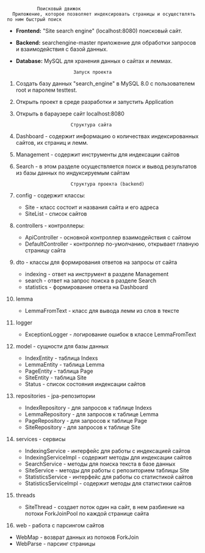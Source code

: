 

               Поисковый движок
      Приложение, которое позволяет индексировать страницы и осуществлять по ним быстрый поиск

- **Frontend:** "Site search engine" (localhost:8080) поисковый сайт.
- **Backend:** searchengine-master приложение для обработки запросов и взаимодействия с базой данных.
- **Database:** MySQL для хранения данных о сайтах и леммах.

                           Запуск проекта
1. Создать базу данных "search_engine" в MySQL 8.0 с пользователем root и паролем testtest.
2. Открыть проект в среде разработки и запустить Application
3. Открыть в бараузере сайт localhost:8080
   
                           Структура сайта
1. Dashboard - содержит информацию о количествах индексированных сайтов, их страниц и лемм.
2. Management - содержит инструменты для индексации сайтов
3. Search - в этом разделе осуществляется поиск и вывод результатов из базы данных по индуксируемым сайтам

                           Структура проекта (backend)
1. config - содержит классы:
   - Site - класс состоит и названия сайта и его адреса
   - SiteList - список сайтов
2. controllers - контроллеры:
   - ApiController - основной контроллер взаимодействия с сайтом
   - DefaultController - контроллер по-умолчанию, открывает главную страницу сайта
3. dto - классы для формирования ответов на запросы от сайта
   - indexing - ответ на инструмент в разделе Management
   - search - ответ на запрос поиска в разделе Search
   - statistics - формирование ответа на Dashboard
4. lemma 
   - LemmaFromText - класс для вывода лемм из слов в тексте
5. logger 
   - ExceptionLogger - логирование ошибок в классе LemmaFromText
6. model - сущности для базы данных
   - IndexEntity - таблица Indexs
   - LemmaEntity - таблица Lemma
   - PageEntity - таблица Page
   - SiteEntity - таблица Site
   - Status - список состояния индексации сайтов
7. repositories - jpa-репозитории
   - IndexRepository - для запросов к таблице Indexs
   - LemmaRepository - для запросов к таблице Lemma
   - PageRepository - для запросов к таблице Page
   - SiteRepository - для запросов к таблице Site
8. services - сервисы
   - IndexingService - интерфейс для работы с индексацией сайтов
   - IndexingServiceImpl - содержит методы для индексации сайтов
   - SearchService - методы для поиска текста в базе данных
   - SiteService - методы для работы с репозиторием таблицы Site
   - StatisticsService - интерфейс для работы со статистикой сайтов
   - StatisticsServiceImpl - содержит методы для статистики  сайтов
9. threads 
   - SiteThread - создает поток один на сайт, в нем разбиение на потоки ForkJoinPool по каждой странице сайта
10. web - работа с парсингом сайтов
   - WebMap - возврат данных из потоков ForkJoin
   - WebParse - парсинг страницы
